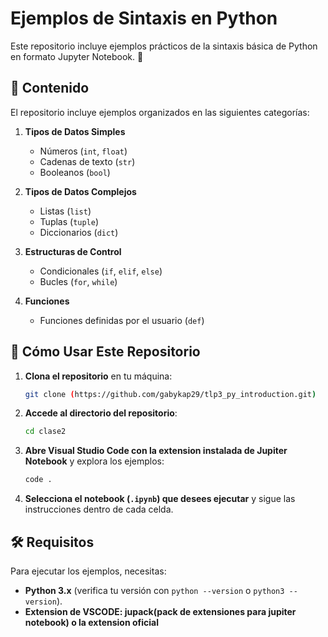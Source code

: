 # Ejemplos de Sintaxis en Python

Este repositorio incluye ejemplos prácticos de la sintaxis básica de Python en formato Jupyter Notebook. 📌

## 📖 Contenido

El repositorio incluye ejemplos organizados en las siguientes categorías:

1. **Tipos de Datos Simples**
   - Números (`int`, `float`)
   - Cadenas de texto (`str`)
   - Booleanos (`bool`)

2. **Tipos de Datos Complejos**
   - Listas (`list`)
   - Tuplas (`tuple`)
   - Diccionarios (`dict`)

3. **Estructuras de Control**
   - Condicionales (`if`, `elif`, `else`)
   - Bucles (`for`, `while`)

4. **Funciones**
   - Funciones definidas por el usuario (`def`)

## 🚀 Cómo Usar Este Repositorio

1. **Clona el repositorio** en tu máquina:
   ```bash
   git clone (https://github.com/gabykap29/tlp3_py_introduction.git)
   ```
2. **Accede al directorio del repositorio**:
   ```bash
   cd clase2
   ```
3. **Abre Visual Studio Code con la extension instalada de Jupiter Notebook** y explora los ejemplos:
   ```bash
   code .
   ```
4. **Selecciona el notebook (`.ipynb`) que desees ejecutar** y sigue las instrucciones dentro de cada celda.

## 🛠 Requisitos

Para ejecutar los ejemplos, necesitas:
- **Python 3.x** (verifica tu versión con `python --version` o `python3 --version`).
- **Extension de VSCODE: jupack(pack de extensiones para jupiter notebook) o la extension oficial** 


